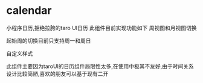 # calendar
小程序日历,拒绝拉胯的taro UI日历
此组件目前实现功能如下
周视图和月视图切换

起始周的切换目前只支持周一和周日

自定义样式

此组件主要因为taroUI的日历组件局限性太多,在使用中极其不友好,由于时间关系设计比较简陋,喜欢的朋友可以基于现有二开
